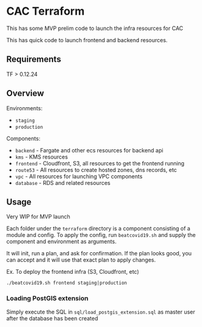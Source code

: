 # CAC Terraform

This has some MVP prelim code to launch the infra resources for CAC

This has quick code to launch frontend and backend resources. 

## Requirements
TF > 0.12.24

## Overview
Environments: 

* `staging` 
* `production`

Components:

* `backend` - Fargate and other ecs resources for backend api
* `kms` - KMS resources
* `frontend` - Cloudfront, S3, all resources to get the frontend running
* `route53` - All resources to create hosted zones, dns records, etc
* `vpc` - All resources for launching VPC components
* `database` - RDS and related resources

## Usage
Very WIP for MVP launch

Each folder under the `terraform` directory is a component consisting of a module and config. To apply the config, run `beatcovid19.sh` and supply the component and environment as arguments.

It will init, run a plan, and ask for confirmation. If the plan looks good, you can accept and it will use that exact plan to apply changes.

Ex. To deploy the frontend infra (S3, Cloudfront, etc)
```
./beatcovid19.sh frontend staging|production
```

### Loading PostGIS extension
Simply execute the SQL in `sql/load_postgis_extension.sql` as master user after the database has been created
